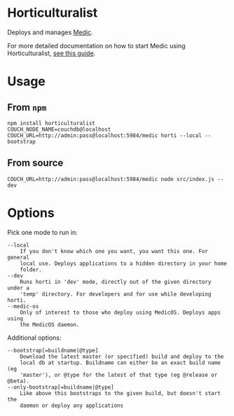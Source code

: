 Horticulturalist
================

Deploys and manages [Medic](github.com/medic/medic-webapp).

For more detailed documentation on how to start Medic using Horticulturalist, [see this guide](https://github.com/medic/medic-webapp#deploy-locally-using-horticulturalist-beta).

# Usage

## From `npm`

	npm install horticulturalist
	COUCH_NODE_NAME=couchdb@localhost COUCH_URL=http://admin:pass@localhost:5984/medic horti --local --bootstrap

## From source

	COUCH_URL=http://admin:pass@localhost:5984/medic node src/index.js --dev

# Options

Pick one mode to run in:

    --local
        If you don't know which one you want, you want this one. For general
        local use. Deploys applications to a hidden directory in your home
        folder.
    --dev
        Runs horti in 'dev' mode, directly out of the given directory under a
        'temp' directory. For developers and for use while developing horti.
    --medic-os
        Only of interest to those who deploy using MedicOS. Deploys apps using
        the MedicOS daemon.

Additional options:

    --bootstrap[=buildname|@type]
        Download the latest master (or specified) build and deploy to the
        local db at startup. Buildname can either be an exact build name (eg
        'master'), or @type for the latest of that type (eg @release or @beta).
    --only-bootstrap[=buildname|@type]
        Like above this bootstraps to the given build, but doesn't start the 
        daemon or deploy any applications

